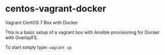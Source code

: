 # centos-vagrant-docker
Vagrant CentOS 7 Box with Docker

This is a basic setup of a vagrant box with Ansible provisioning for Docker with OverlayFS.

To start simply type: `vagrant up`
